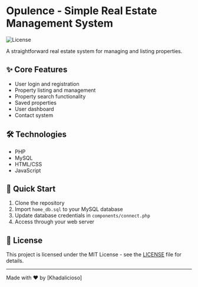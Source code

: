 # Opulence - Simple Real Estate Management System

![License](https://img.shields.io/badge/license-MIT-blue.svg)

A straightforward real estate system for managing and listing properties.

## ✨ Core Features

- User login and registration
- Property listing and management
- Property search functionality
- Saved properties
- User dashboard
- Contact system

## 🛠 Technologies

- PHP
- MySQL
- HTML/CSS
- JavaScript

## 🚀 Quick Start

1. Clone the repository
2. Import `home_db.sql` to your MySQL database
3. Update database credentials in `components/connect.php`
4. Access through your web server

## 📄 License

This project is licensed under the MIT License - see the [LICENSE](LICENSE) file for details.

---

Made with ❤️ by [Khadalicioso]
